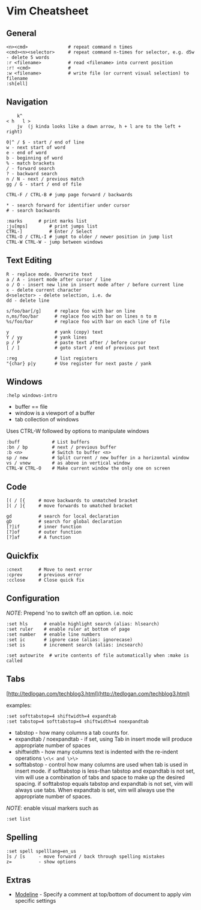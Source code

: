 Vim Cheatsheet
==============

General
-------

```
<n><cmd>               # repeat command n times
<cmd><n><selector>     # repeat command n-times for selector, e.g. d5w - delete 5 words
:r <filename>          # read <filename> into current position
:r! <cmd>              #
:w <filename>          # write file (or current visual selection) to filename
:sh[ell]
```

Navigation
----------

```
    k^
< h   l >
    jv  (j kinda looks like a down arrow, h + l are to the left + right)

0|^ / $ - start / end of line
w - next start of word
e - end of word
b - beginning of word
% - match brackets
/ - forward search
? - backward search
n / N - next / previous match
gg / G - start / end of file

CTRL-F / CTRL-B # jump page forward / backwards

* - search forward for identifier under cursor
# - search backwards

:marks      # print marks list
:ju[mps]        # print jumps list
CTRL-]          # Enter / Select
CTRL-O / CTRL-I # jumpt to older / newer position in jump list
CTRL-W CTRL-W - jump between windows
```

Text Editing
------------

```
R - replace mode. Overwrite text
a / A - insert mode after cursor / line
o / O - insert new line in insert mode after / before current line
x - delete current character
d<selector> - delete selection, i.e. dw
dd - delete line

s/foo/bar[/g]     # replace foo with bar on line
n,ms/foo/bar      # replace foo with bar on lines n to m
%s/foo/bar        # replace foo with bar on each line of file

y                 # yank (copy) text
Y / yy            # yank lines
p / P             # paste text after / before cursor
[ / ]             # goto start / end of previous put text

:reg              # list registers
"{char} p|y       # Use register for next paste / yank
```

Windows
-------

```
:help windows-intro
```

-	buffer == file
-	window is a viewport of a buffer
-	tab collection of windows

Uses CTRL-W followed by options to manipulate windows

```
:buff            # List buffers
:bn / bp         # next / previous buffer
:b <n>           # Switch to buffer <n>
sp / new         # Split current / new buffer in a horizontal window
vs / vnew        # as above in vertical window
CTRL-W CTRL-O    # Make current window the only one on screen
```

Code
----

```
[( / [{     # move backwards to unmatched bracket
]( / ]{     # move forwards to umatched bracket

gd          # search for local declaration
gD          # search for global declaration
[?]if       # inner function
[?]of       # outer function
[?]af       # A function
```

Quickfix
--------

```
:cnext      # Move to next error
:cprev      # previous error
:cclose     # Close quick fix
```

Configuration
-------------

*NOTE*: Prepend 'no to switch off an option. i.e. noic

```
:set hls      # enable highlight search (alias: hlsearch)
:set ruler    # enable ruler at bottom of page
:set number   # enable line numbers
:set ic       # ignore case (alias: ignorecase)
:set is       # increment search (alias: incsearch)

:set autowrite  # write contents of file automatically when :make is called
```

Tabs
----

[http://tedlogan.com/techblog3.html](http://tedlogan.com/techblog3.html)

examples:

```
:set softtabstop=4 shiftwidth=4 expandtab
:set tabstop=4 softtabstop=4 shiftwidth=4 noexpandtab
```

-	tabstop - how many columns a tab counts for.
-	expandtab / noexpandtab - if set, using Tab in insert mode will produce appropriate number of spaces
-	shiftwidth - how many columns text is indented with the re-indent operations `\<\< and \>\>`
-	softtabstop - control how many columns are used when tab is used in insert mode. if softtabstop is less-than tabstop and expandtab is not set, vim will use a combination of tabs and space to make up the desired spacing. if softtabstop equals tabstop and expandtab is not set, vim will always use tabs. When expandtab is set, vim will always use the appropriate number of spaces.

*NOTE*: enable visual markers such as

```
:set list
```

Spelling
--------

```
:set spell spelllang=en_us
]s / [s     - move forward / back through spelling mistakes
z=          - show options
```

Extras
------

-	[Modeline](http://vim.wikia.com/wiki/Modeline_magic) - Specify a comment at top/bottom of document to apply vim specific settings
